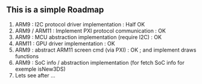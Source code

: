 ## This is a simple Roadmap
<ol>
    <li>ARM9 : I2C protocol driver implementation : Half OK</li>
    <li>ARM9 / ARM11 : Implement PXI protocol communication : OK</li>
    <li>ARM9 : MCU abstraction implementation (require I2C) : OK</li>
    <li>ARM11 : GPU driver implementation : OK</li>
    <li>ARM9 : abstract ARM11 screen cmd (via PXI) : OK ; and implement draws functions</li>
    <li>ARM9 : SoC info / abstraction implementation (for fetch SoC info for exemple isNew3DS)</li>
    <li>Lets see after ...</li>
</ol>